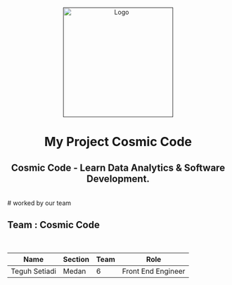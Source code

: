 <br />
<p align="center">
  <a href="">
    <img src="https://static.vecteezy.com/system/resources/thumbnails/006/639/377/small_2x/solar-system-icon-illustration-free-vector.jpg" width='250dp' alt="Logo" >
  </a>

  <h1 align="center">My Project Cosmic Code</h1>
  <h2 align="center">
  Cosmic Code - Learn Data Analytics & Software Development.</h2> 
</p>
<br>
# worked by our team

## Team  : Cosmic Code

<br>

| Name                            | Section     | Team        | Role                      |
| -----------------------------   | ----------- | ----------- | --------------------------|
| Teguh Setiadi                   | Medan       | 6           | Front End Engineer        |




<br>
